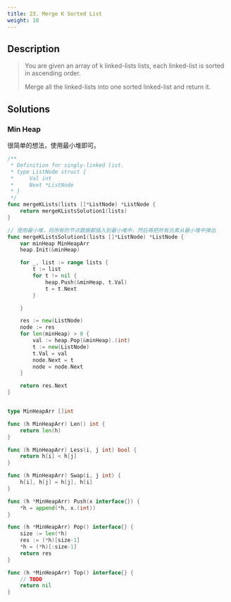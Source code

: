 ```yaml
---
title: 23. Merge K Sorted List
weight: 10
---
```


## Description

> You are given an array of k linked-lists lists, each linked-list is sorted in ascending order.
> 
> Merge all the linked-lists into one sorted linked-list and return it.


## Solutions

### Min Heap

很简单的想法，使用最小堆即可。

```go
/**
 * Definition for singly-linked list.
 * type ListNode struct {
 *     Val int
 *     Next *ListNode
 * }
 */
func mergeKLists(lists []*ListNode) *ListNode {
	return mergeKListsSolution1(lists)
}

// 使用最小堆，将所有的节点数据都插入到最小堆中，然后再把所有元素从最小堆中弹出
func mergeKListsSolution1(lists []*ListNode) *ListNode {
	var minHeap MinHeapArr
	heap.Init(&minHeap)

	for _, list := range lists {
		t := list
		for t != nil {
			heap.Push(&minHeap, t.Val)
			t = t.Next
		}

	}

	res := new(ListNode)
	node := res
	for len(minHeap) > 0 {
		val := heap.Pop(&minHeap).(int)
		t := new(ListNode)
		t.Val = val
		node.Next = t
		node = node.Next
	}

	return res.Next
}


type MinHeapArr []int

func (h MinHeapArr) Len() int {
	return len(h)
}

func (h MinHeapArr) Less(i, j int) bool {
	return h[i] < h[j]
}

func (h MinHeapArr) Swap(i, j int) {
	h[i], h[j] = h[j], h[i]
}

func (h *MinHeapArr) Push(x interface{}) {
	*h = append(*h, x.(int))
}

func (h *MinHeapArr) Pop() interface{} {
	size := len(*h)
	res := (*h)[size-1]
	*h = (*h)[:size-1]
	return res
}

func (h *MinHeapArr) Top() interface{} {
	// TODO
	return nil
}
```
